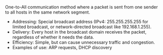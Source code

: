 One-to-All communication method where a packet is sent from one sender to all hosts in the same network segment.

- Addressing: Special broadcast address (IPv4: 255.255.255.255 for limited broadcast, or network-directed broadcast like 192.168.1.255).
- Delivery: Every host in the broadcast domain receives the packet, regardless of whether it needs the data.
- Efficiency: Simple, but can cause unnecessary traffic and congestion.
- Examples of use: ARP requests, DHCP discovery